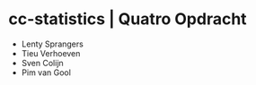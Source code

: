 # cc-statistics | Quatro Opdracht

- Lenty Sprangers
- Tieu Verhoeven
- Sven Colijn
- Pim van Gool 
